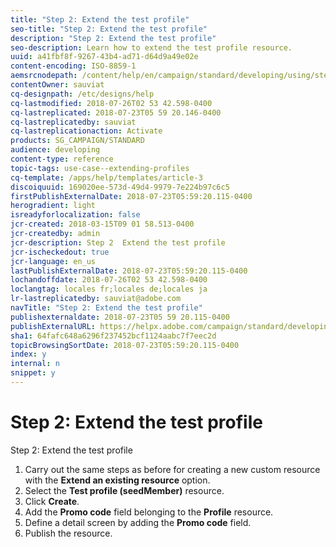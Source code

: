 ```yaml
---
title: "Step 2: Extend the test profile"
seo-title: "Step 2: Extend the test profile"
description: "Step 2: Extend the test profile"
seo-description: Learn how to extend the test profile resource.
uuid: a41fbf8f-9267-43b4-ad71-d64d9a49e02e
content-encoding: ISO-8859-1
aemsrcnodepath: /content/help/en/campaign/standard/developing/using/step-2--extend-the-test-profile
contentOwner: sauviat
cq-designpath: /etc/designs/help
cq-lastmodified: 2018-07-26T02 53 42.598-0400
cq-lastreplicated: 2018-07-23T05 59 20.146-0400
cq-lastreplicatedby: sauviat
cq-lastreplicationaction: Activate
products: SG_CAMPAIGN/STANDARD
audience: developing
content-type: reference
topic-tags: use-case--extending-profiles
cq-template: /apps/help/templates/article-3
discoiquuid: 169020ee-573d-49d4-9979-7e224b97c6c5
firstPublishExternalDate: 2018-07-23T05:59:20.115-0400
herogradient: light
isreadyforlocalization: false
jcr-created: 2018-03-15T09 01 58.513-0400
jcr-createdby: admin
jcr-description: Step 2  Extend the test profile
jcr-ischeckedout: true
jcr-language: en_us
lastPublishExternalDate: 2018-07-23T05:59:20.115-0400
lochandoffdate: 2018-07-26T02 53 42.598-0400
loclangtag: locales fr;locales de;locales ja
lr-lastreplicatedby: sauviat@adobe.com
navTitle: "Step 2: Extend the test profile"
publishexternaldate: 2018-07-23T05 59 20.115-0400
publishExternalURL: https://helpx.adobe.com/campaign/standard/developing/using/step-2--extend-the-test-profile.html
sha1: 64fafc648a6296f237452bcf1124aabc7f7eec2d
topicBrowsingSortDate: 2018-07-23T05:59:20.115-0400
index: y
internal: n
snippet: y
---
```


# Step 2: Extend the test profile

Step 2: Extend the test profile

1. Carry out the same steps as before for creating a new custom resource with the **Extend an existing resource** option.
1. Select the **Test profile (seedMember)** resource.
1. Click **Create**.
1. Add the **Promo code** field belonging to the **Profile** resource.
1. Define a detail screen by adding the **Promo code** field.
1. Publish the resource.


